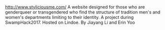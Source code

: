 http://www.styliciousme.com/
A website designed for those who are genderqueer or transgendered who find the structure of tradition men's and women's departments limiting to their identity.
A project during SwampHack2017.
Hosted on Lindoe.
By Jiayang Li and Erin Yoo
